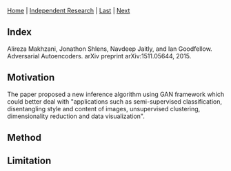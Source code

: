 [Home](https://clojia.github.io/) | [Independent Research](https://clojia.github.io/independent_research/) | [Last](https://clojia.github.io/independent_research/2018-09-IR-MT-Attention) | [Next](https://clojia.github.io/independent_research/2018-09-IR-Look-and-Think-Twice)

## Index
Alireza Makhzani, Jonathon Shlens, Navdeep Jaitly, and Ian Goodfellow. Adversarial Autoencoders. arXiv preprint arXiv:1511.05644, 2015.

## Motivation
The paper proposed a new inference algorithm using GAN framework which could better deal with "applications such as semi-supervised classification, disentangling style and content of images, unsupervised clustering, dimensionality reduction and data visualization".

## Method

## Limitation

